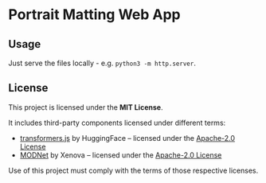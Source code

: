 # Portrait Matting Web App

## Usage

Just serve the files locally - e.g. `python3 -m http.server`.

## License

This project is licensed under the **MIT License**.

It includes third-party components licensed under different terms:

- [transformers.js](https://github.com/huggingface/transformers.js) by HuggingFace – licensed under the [Apache-2.0 License](https://www.apache.org/licenses/LICENSE-2.0)
- [MODNet](https://huggingface.co/Xenova/modnet) by Xenova – licensed under the [Apache-2.0 License](https://www.apache.org/licenses/LICENSE-2.0)

Use of this project must comply with the terms of those respective licenses.
